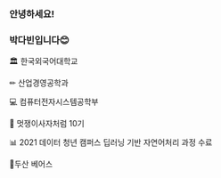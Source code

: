   ### 안녕하세요!
  ### 박다빈입니다😊
  
  


🏛 한국외국어대학교


✏ 산업경영공학과


💻 컴퓨터전자시스템공학부


🦁 멋쟁이사자처럼 10기


📊 2021 데이터 청년 캠퍼스 딥러닝 기반 자연어처리 과정 수료


🐻두산 베어스



<!--
**dabin3178/dabin3178** is a ✨ _special_ ✨ repository because its `README.md` (this file) appears on your GitHub profile.

Here are some ideas to get you started:

- 🔭 I’m currently working on ...
- 🌱 I’m currently learning ...
- 👯 I’m looking to collaborate on ...
- 🤔 I’m looking for help with ...
- 💬 Ask me about ...
- 📫 How to reach me: ...
- 😄 Pronouns: ...
- ⚡ Fun fact: ...
-->
